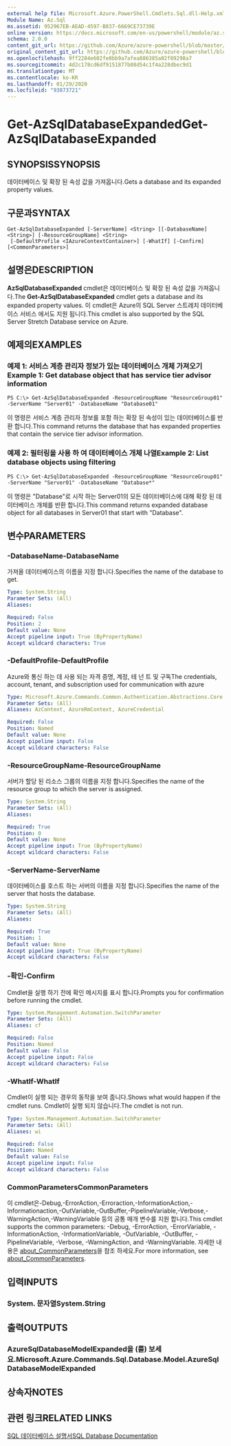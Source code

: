 ```yaml
---
external help file: Microsoft.Azure.PowerShell.Cmdlets.Sql.dll-Help.xml
Module Name: Az.Sql
ms.assetid: 952967EB-AEAD-4597-B837-6669CE73739E
online version: https://docs.microsoft.com/en-us/powershell/module/az.sql/get-azsqldatabaseexpanded
schema: 2.0.0
content_git_url: https://github.com/Azure/azure-powershell/blob/master/src/Sql/Sql/help/Get-AzSqlDatabaseExpanded.md
original_content_git_url: https://github.com/Azure/azure-powershell/blob/master/src/Sql/Sql/help/Get-AzSqlDatabaseExpanded.md
ms.openlocfilehash: 9ff2284e602fe0bb9a7afea886385a02f89298a7
ms.sourcegitcommit: 4d2c178cd6df9151877b08d54c1f4a228dbec9d1
ms.translationtype: MT
ms.contentlocale: ko-KR
ms.lasthandoff: 01/29/2020
ms.locfileid: "93873721"
---
```

# <span data-ttu-id="ef0c9-101">Get-AzSqlDatabaseExpanded</span><span class="sxs-lookup"><span data-stu-id="ef0c9-101">Get-AzSqlDatabaseExpanded</span></span>

## <span data-ttu-id="ef0c9-102">SYNOPSIS</span><span class="sxs-lookup"><span data-stu-id="ef0c9-102">SYNOPSIS</span></span>
<span data-ttu-id="ef0c9-103">데이터베이스 및 확장 된 속성 값을 가져옵니다.</span><span class="sxs-lookup"><span data-stu-id="ef0c9-103">Gets a database and its expanded property values.</span></span>

## <span data-ttu-id="ef0c9-104">구문과</span><span class="sxs-lookup"><span data-stu-id="ef0c9-104">SYNTAX</span></span>

```
Get-AzSqlDatabaseExpanded [-ServerName] <String> [[-DatabaseName] <String>] [-ResourceGroupName] <String>
 [-DefaultProfile <IAzureContextContainer>] [-WhatIf] [-Confirm] [<CommonParameters>]
```

## <span data-ttu-id="ef0c9-105">설명은</span><span class="sxs-lookup"><span data-stu-id="ef0c9-105">DESCRIPTION</span></span>
<span data-ttu-id="ef0c9-106">**AzSqlDatabaseExpanded** cmdlet은 데이터베이스 및 확장 된 속성 값을 가져옵니다.</span><span class="sxs-lookup"><span data-stu-id="ef0c9-106">The **Get-AzSqlDatabaseExpanded** cmdlet gets a database and its expanded property values.</span></span>
<span data-ttu-id="ef0c9-107">이 cmdlet은 Azure의 SQL Server 스트레치 데이터베이스 서비스 에서도 지원 됩니다.</span><span class="sxs-lookup"><span data-stu-id="ef0c9-107">This cmdlet is also supported by the SQL Server Stretch Database service on Azure.</span></span>

## <span data-ttu-id="ef0c9-108">예제의</span><span class="sxs-lookup"><span data-stu-id="ef0c9-108">EXAMPLES</span></span>

### <span data-ttu-id="ef0c9-109">예제 1: 서비스 계층 관리자 정보가 있는 데이터베이스 개체 가져오기</span><span class="sxs-lookup"><span data-stu-id="ef0c9-109">Example 1: Get database object that has service tier advisor information</span></span>
```
PS C:\> Get-AzSqlDatabaseExpanded -ResourceGroupName "ResourceGroup01" -ServerName "Server01" -DatabaseName "Database01"
```

<span data-ttu-id="ef0c9-110">이 명령은 서비스 계층 관리자 정보를 포함 하는 확장 된 속성이 있는 데이터베이스를 반환 합니다.</span><span class="sxs-lookup"><span data-stu-id="ef0c9-110">This command returns the database that has expanded properties that contain the service tier advisor information.</span></span>

### <span data-ttu-id="ef0c9-111">예제 2: 필터링을 사용 하 여 데이터베이스 개체 나열</span><span class="sxs-lookup"><span data-stu-id="ef0c9-111">Example 2: List database objects using filtering</span></span>
```
PS C:\> Get-AzSqlDatabaseExpanded -ResourceGroupName "ResourceGroup01" -ServerName "Server01" -DatabaseName "Database*"
```

<span data-ttu-id="ef0c9-112">이 명령은 "Database"로 시작 하는 Server01의 모든 데이터베이스에 대해 확장 된 데이터베이스 개체를 반환 합니다.</span><span class="sxs-lookup"><span data-stu-id="ef0c9-112">This command returns expanded database object for all databases in Server01 that start with "Database".</span></span>

## <span data-ttu-id="ef0c9-113">변수</span><span class="sxs-lookup"><span data-stu-id="ef0c9-113">PARAMETERS</span></span>

### <span data-ttu-id="ef0c9-114">-DatabaseName</span><span class="sxs-lookup"><span data-stu-id="ef0c9-114">-DatabaseName</span></span>
<span data-ttu-id="ef0c9-115">가져올 데이터베이스의 이름을 지정 합니다.</span><span class="sxs-lookup"><span data-stu-id="ef0c9-115">Specifies the name of the database to get.</span></span>

```yaml
Type: System.String
Parameter Sets: (All)
Aliases:

Required: False
Position: 2
Default value: None
Accept pipeline input: True (ByPropertyName)
Accept wildcard characters: True
```

### <span data-ttu-id="ef0c9-116">-DefaultProfile</span><span class="sxs-lookup"><span data-stu-id="ef0c9-116">-DefaultProfile</span></span>
<span data-ttu-id="ef0c9-117">Azure와 통신 하는 데 사용 되는 자격 증명, 계정, 테 넌 트 및 구독</span><span class="sxs-lookup"><span data-stu-id="ef0c9-117">The credentials, account, tenant, and subscription used for communication with azure</span></span>

```yaml
Type: Microsoft.Azure.Commands.Common.Authentication.Abstractions.Core.IAzureContextContainer
Parameter Sets: (All)
Aliases: AzContext, AzureRmContext, AzureCredential

Required: False
Position: Named
Default value: None
Accept pipeline input: False
Accept wildcard characters: False
```

### <span data-ttu-id="ef0c9-118">-ResourceGroupName</span><span class="sxs-lookup"><span data-stu-id="ef0c9-118">-ResourceGroupName</span></span>
<span data-ttu-id="ef0c9-119">서버가 할당 된 리소스 그룹의 이름을 지정 합니다.</span><span class="sxs-lookup"><span data-stu-id="ef0c9-119">Specifies the name of the resource group to which the server is assigned.</span></span>

```yaml
Type: System.String
Parameter Sets: (All)
Aliases:

Required: True
Position: 0
Default value: None
Accept pipeline input: True (ByPropertyName)
Accept wildcard characters: False
```

### <span data-ttu-id="ef0c9-120">-ServerName</span><span class="sxs-lookup"><span data-stu-id="ef0c9-120">-ServerName</span></span>
<span data-ttu-id="ef0c9-121">데이터베이스를 호스트 하는 서버의 이름을 지정 합니다.</span><span class="sxs-lookup"><span data-stu-id="ef0c9-121">Specifies the name of the server that hosts the database.</span></span>

```yaml
Type: System.String
Parameter Sets: (All)
Aliases:

Required: True
Position: 1
Default value: None
Accept pipeline input: True (ByPropertyName)
Accept wildcard characters: False
```

### <span data-ttu-id="ef0c9-122">-확인</span><span class="sxs-lookup"><span data-stu-id="ef0c9-122">-Confirm</span></span>
<span data-ttu-id="ef0c9-123">Cmdlet을 실행 하기 전에 확인 메시지를 표시 합니다.</span><span class="sxs-lookup"><span data-stu-id="ef0c9-123">Prompts you for confirmation before running the cmdlet.</span></span>

```yaml
Type: System.Management.Automation.SwitchParameter
Parameter Sets: (All)
Aliases: cf

Required: False
Position: Named
Default value: False
Accept pipeline input: False
Accept wildcard characters: False
```

### <span data-ttu-id="ef0c9-124">-WhatIf</span><span class="sxs-lookup"><span data-stu-id="ef0c9-124">-WhatIf</span></span>
<span data-ttu-id="ef0c9-125">Cmdlet이 실행 되는 경우의 동작을 보여 줍니다.</span><span class="sxs-lookup"><span data-stu-id="ef0c9-125">Shows what would happen if the cmdlet runs.</span></span>
<span data-ttu-id="ef0c9-126">Cmdlet이 실행 되지 않습니다.</span><span class="sxs-lookup"><span data-stu-id="ef0c9-126">The cmdlet is not run.</span></span>

```yaml
Type: System.Management.Automation.SwitchParameter
Parameter Sets: (All)
Aliases: wi

Required: False
Position: Named
Default value: False
Accept pipeline input: False
Accept wildcard characters: False
```

### <span data-ttu-id="ef0c9-127">CommonParameters</span><span class="sxs-lookup"><span data-stu-id="ef0c9-127">CommonParameters</span></span>
<span data-ttu-id="ef0c9-128">이 cmdlet은-Debug,-ErrorAction,-Erroraction,-InformationAction,-Informationaction,-OutVariable,-OutBuffer,-PipelineVariable,-Verbose,-WarningAction,-WarningVariable 등의 공통 매개 변수를 지원 합니다.</span><span class="sxs-lookup"><span data-stu-id="ef0c9-128">This cmdlet supports the common parameters: -Debug, -ErrorAction, -ErrorVariable, -InformationAction, -InformationVariable, -OutVariable, -OutBuffer, -PipelineVariable, -Verbose, -WarningAction, and -WarningVariable.</span></span> <span data-ttu-id="ef0c9-129">자세한 내용은 [about_CommonParameters](https://go.microsoft.com/fwlink/?LinkID=113216)을 참조 하세요.</span><span class="sxs-lookup"><span data-stu-id="ef0c9-129">For more information, see [about_CommonParameters](https://go.microsoft.com/fwlink/?LinkID=113216).</span></span>

## <span data-ttu-id="ef0c9-130">입력</span><span class="sxs-lookup"><span data-stu-id="ef0c9-130">INPUTS</span></span>

### <span data-ttu-id="ef0c9-131">System. 문자열</span><span class="sxs-lookup"><span data-stu-id="ef0c9-131">System.String</span></span>

## <span data-ttu-id="ef0c9-132">출력</span><span class="sxs-lookup"><span data-stu-id="ef0c9-132">OUTPUTS</span></span>

### <span data-ttu-id="ef0c9-133">AzureSqlDatabaseModelExpanded을 (를) 보세요.</span><span class="sxs-lookup"><span data-stu-id="ef0c9-133">Microsoft.Azure.Commands.Sql.Database.Model.AzureSqlDatabaseModelExpanded</span></span>

## <span data-ttu-id="ef0c9-134">상속자</span><span class="sxs-lookup"><span data-stu-id="ef0c9-134">NOTES</span></span>

## <span data-ttu-id="ef0c9-135">관련 링크</span><span class="sxs-lookup"><span data-stu-id="ef0c9-135">RELATED LINKS</span></span>

[<span data-ttu-id="ef0c9-136">SQL 데이터베이스 설명서</span><span class="sxs-lookup"><span data-stu-id="ef0c9-136">SQL Database Documentation</span></span>](https://docs.microsoft.com/azure/sql-database/)
